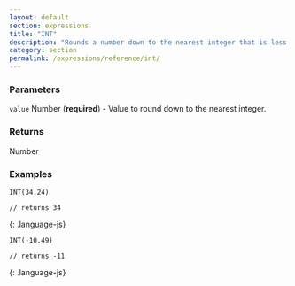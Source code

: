 ```yaml
---
layout: default
section: expressions
title: "INT"
description: "Rounds a number down to the nearest integer that is less than or equal to it."
category: section
permalink: /expressions/reference/int/
---
```


### Parameters

`value` Number (__required__) - Value to round down to the nearest integer.

### Returns

Number

### Examples

~~~
INT(34.24)

// returns 34
~~~
{: .language-js}


~~~
INT(-10.49)

// returns -11
~~~
{: .language-js}